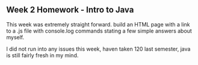 ## Week 2 Homework - Intro to Java

This week was extremely straight forward. build an HTML page with a link to a .js file with console.log commands stating a few simple answers about myself.

I did not run into any issues this week, haven taken 120 last semester, java is still fairly fresh in my mind.
